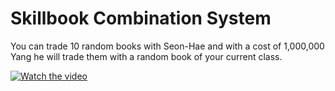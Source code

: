 # Skillbook Combination System

You can trade 10 random books with Seon-Hae and with a cost of 1,000,000 Yang he will trade them with a random book of your current class.

[![Watch the video](https://owsap-productions.com/wp-content/uploads/2020/02/SkillBookCombinationSystem-Thumb.jpg)](https://youtu.be/CUIHi4_aaA0)

